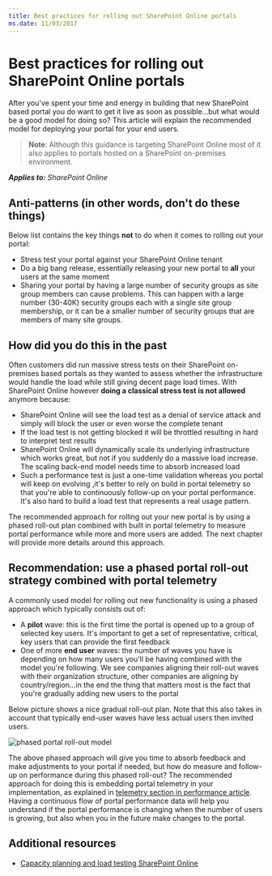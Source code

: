 ```yaml
---
title: Best practices for rolling out SharePoint Online portals
ms.date: 11/03/2017
---
```

# Best practices for rolling out SharePoint Online portals

After you've spent your time and energy in building that new SharePoint based portal you do want to get it live as soon as possible...but what would be a good model for doing so? This article will explain the recommended model for deploying your portal for your end users.

>**Note**:
>Although this guidance is targeting SharePoint Online most of it also applies to portals hosted on a SharePoint on-premises environment.


_**Applies to:** SharePoint Online_

## Anti-patterns (in other words, don't do these things)
<a name="sectionSectionAntiPatterns"> </a>
Below list contains the key things **not** to do when it comes to rolling out your portal:
- Stress test your portal against your SharePoint Online tenant
- Do a big bang release, essentially releasing your new portal to **all** your users at the same moment
- Sharing your portal by having a large number of security groups as site group members can cause problems. This can happen with a large number (30-40K) security groups each with a single site group membership, or it can be a smaller number of security groups that are members of many site groups.


## How did you do this in the past
<a name="sectionSection0"> </a>
Often customers did run massive stress tests on their SharePoint on-premises based portals as they wanted to assess whether the infrastructure would handle the load while still giving decent page load times. With SharePoint Online however **doing a classical stress test is not allowed** anymore because:
- SharePoint Online will see the load test as a denial of service attack and simply will block the user or even worse the complete tenant
- If the load test is not getting blocked it will be throttled resulting in hard to interpret test results
- SharePoint Online will dynamically scale its underlying infrastructure which works great, but not if you suddenly do a massive load increase. The scaling back-end model needs time to absorb increased load
- Such a performance test is just a one-time validation whereas you portal will keep on evolving ,it's better to rely on build in portal telemetry so that you're able to continuously follow-up on your portal performance. It's also hard to build a load test that represents a real usage pattern.

The recommended approach for rolling out your new portal is by using a phased roll-out plan combined with built in portal telemetry to measure portal performance while more and more users are added. The next chapter will provide more details around this approach.

## Recommendation: use a phased portal roll-out strategy combined with portal telemetry
A commonly used model for rolling out new functionality is using a phased approach which typically consists out of:
- A **pilot** wave: this is the first time the portal is opened up to a group of selected key users. It's important to get a set of representative, critical, key users that can provide the first feedback
- One of more **end user** waves: the number of waves you have is depending on how many users you'll be having combined with the model you're following. We see companies aligning their roll-out waves with their organization structure, other companies are aligning by country/region...in the end the thing that matters most is the fact that you're gradually adding new users to the portal

Below picture shows a nice gradual roll-out plan. Note that this also takes in account that typically end-user waves have less actual users then invited users.

![phased portal roll-out model](https://support.content.office.net/en-us/media/0bc14a20-9420-4986-b9b9-fbcd2c6e0fb9.png)

The above phased approach will give you time to absorb feedback and make adjustments to your portal if needed, but how do measure and follow-up on performance during this phased roll-out? The recommended approach for doing this is embedding portal telemetry in your implementation, as explained in [telemetry section in performance article](https://msdn.microsoft.com/en-us/pnp_articles/portal-performance#telemetry). Having a continuous flow of portal performance data will help you understand if the portal performance is changing when the number of users is growing, but also when you in the future make changes to the portal.

## Additional resources
<a name="bk_addresources"> </a>

- [Capacity planning and load testing SharePoint Online](https://support.office.com/en-us/article/Capacity-planning-and-load-testing-SharePoint-Online-c932bd9b-fb9a-47ab-a330-6979d03688c0?ui=en-US&rs=en-US&ad=US)